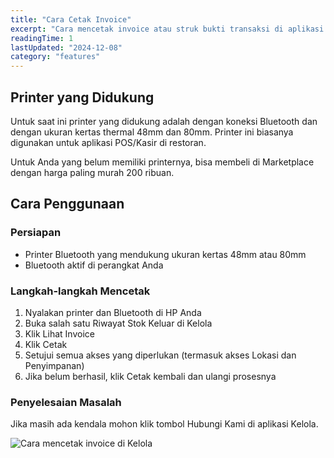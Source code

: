 ```yaml
---
title: "Cara Cetak Invoice"
excerpt: "Cara mencetak invoice atau struk bukti transaksi di aplikasi Kelola"
readingTime: 1
lastUpdated: "2024-12-08"
category: "features"
---
```


## Printer yang Didukung

Untuk saat ini printer yang didukung adalah dengan koneksi Bluetooth dan dengan ukuran kertas thermal 48mm dan 80mm. Printer ini biasanya digunakan untuk aplikasi POS/Kasir di restoran.

Untuk Anda yang belum memiliki printernya, bisa membeli di Marketplace dengan harga paling murah 200 ribuan.

## Cara Penggunaan

### Persiapan
- Printer Bluetooth yang mendukung ukuran kertas 48mm atau 80mm
- Bluetooth aktif di perangkat Anda

### Langkah-langkah Mencetak

1. Nyalakan printer dan Bluetooth di HP Anda
2. Buka salah satu Riwayat Stok Keluar di Kelola
3. Klik Lihat Invoice
4. Klik Cetak
5. Setujui semua akses yang diperlukan (termasuk akses Lokasi dan Penyimpanan)
6. Jika belum berhasil, klik Cetak kembali dan ulangi prosesnya

### Penyelesaian Masalah

Jika masih ada kendala mohon klik tombol Hubungi Kami di aplikasi Kelola.

![Cara mencetak invoice di Kelola](/assets/features/invoice.webp)